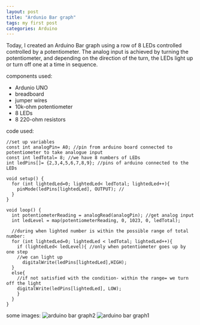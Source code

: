 ```yaml
---
layout: post
title: "Ardunio Bar graph"
tags: my first post
categories: Arduino
---
```


Today, I created an Arduino Bar graph using a row of 8 LEDs controlled controlled by a potentiometer. The analog input is achieved by turning the potentiometer, and depending on the direction of the turn, the LEDs light up or turn off one at a time in sequence.

components used:
- Ardunio UNO
- breadboard
- jumper wires
- 10k-ohm potentiometer
- 8 LEDs
- 8 220-ohm resistors

code used:
```
//set up variables
const int analogPin= A0; //pin from arduino board connected to potentiometer to take analogue input
const int ledTotal= 8; //we have 8 numbers of LEDs
int ledPins[]= {2,3,4,5,6,7,8,9}; //pins of arduino connected to the LEDs

void setup() {
  for (int lightedLed=0; lightedLed< ledTotal; lightedLed++){
    pinMode(ledPins[lightedLed], OUTPUT); //
  }
}

void loop() {
  int potentiometerReading = analogRead(analogPin); //get analog input
  int ledLevel = map(potentiometerReading, 0, 1023, 0, ledTotal);

  //during when lighted number is within the possible range of total number:
  for (int lightedLed=0; lightedLed < ledTotal; lightedLed++){
    if (lightedLed< ledLevel){ //only when potentiometer goes up by one step
    //we can light up
      digitalWrite(ledPins[lightedLed],HIGH);
  }
  else{
    //if not satisfied with the condition- within the range= we turn off the light
    digitalWrite(ledPins[lightedLed], LOW);
    }
  }
}
```

some images:
![arduino bar graph2](https://github.com/TomatoNut/myblog/assets/141178923/29d19c49-568e-4ee5-ad4f-98d8992191d8)
![arduino bar graph1](https://github.com/TomatoNut/myblog/assets/141178923/5b25affd-f4be-4704-9e43-816fea1c8d08)
